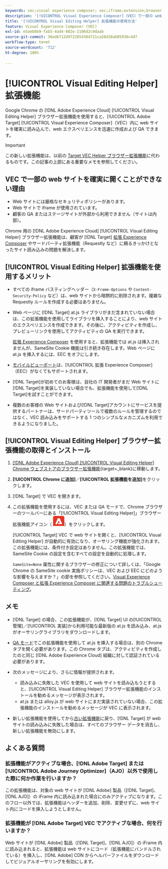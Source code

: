 ```yaml
---
keywords: vec;visual experience composer; vec;iframe;extension;browser;FAQ
description: '[!UICONTROL Visual Experience Composer]（VEC）で一部の web サイトを確実に開くことができない可能性がある理由を明らかにします。[!UICONTROL Visual Editing Helper] ブラウザー拡張機能を使用すると、VEC 内に web サイトを確実に読み込むことができます。'
title: '[!UICONTROL Visual Editing Helper] 拡張機能の使用方法'
feature: Visual Experience Composer (VEC)
exl-id: e5aeb8b9-fab5-4ad4-882e-2106d2c9daab
source-git-commit: 30ad6712d9722854384721ca20d38a605930c4d7
workflow-type: tm+mt
source-wordcount: '712'
ht-degree: 100%

---
```


# [!UICONTROL Visual Editing Helper] 拡張機能

Google Chrome の [!DNL Adobe Experience Cloud] [!UICONTROL Visual Editing Helper] ブラウザー拡張機能を使用すると、[!UICONTROL Adobe Target] [!UICONTROL Visual Experience Composer]（VEC）内に web サイトを確実に読み込んで、web エクスペリエンスを迅速に作成および QA できます。

>[!IMPORTANT]
>
>この新しい拡張機能は、以前の [Target VEC Helper ブラウザー拡張機能](/help/main/c-experiences/c-visual-experience-composer/r-troubleshoot-composer/vec-helper-browser-extension.md)に代わるものです。この記事の上部にある重要なメモを参照してください。

## VEC で一部の web サイトを確実に開くことができない理由

* Web サイトには厳格なセキュリティポリシーがあります。
* Web サイトで iframe が使用されています。
* 顧客の QA またはステージサイトが外部から利用できません（サイトは内部）。

Chrome 用の [!DNL Adobe Experience Cloud] [!UICONTROL Visual Editing Helper] ブラウザー拡張機能は、顧客が [!DNL Target] [拡張 Experience Composer](/help/main/administrating-target/visual-experience-composer-set-up.md#eec) やサードパーティ拡張機能（Requestly など）に頼るきっかけとなったサイト読み込みの問題を解決します。

## [!UICONTROL Visual Editing Helper] 拡張機能を使用するメリット

* すべての iframe バスティングヘッダー（`X-Frame-Options` や `Content-Security-Policy` など）は、web サイトから暗黙的に削除されます。複雑な Requestly ルールを作成する必要はありません。
* Web ページに [!DNL Target] at.js ライブラリがまだ含まれていない場合は、この拡張機能を使用してライブラリを挿入することにより、web サイトのエクスペリエンスを作成できます。その後に、アクティビティを作成し、プレビューリンクを使用してアクティビティの QA を実行できます。

   [拡張 Experience Composer](/help/main/administrating-target/visual-experience-composer-set-up.md#eec) を使用すると、拡張機能では at.js は挿入されませんが、SameSite Cookie 機能は引き続き存在します。Web ページに at.js を挿入するには、EEC をオフにします。

* [モバイルビューポート](/help/main/c-experiences/c-visual-experience-composer/mobile-viewports.md)は、[!UICONTROL 拡張 Experience Composer]（EEC）がなくてもサポートされます。
* [!DNL Target]が初めてのお客様は、自社の IT 開発者がまだ Web サイトに[!DNL Target]を実装していない場合でも、拡張機能を使用して[!DNL Target]を試すことができます。
* 複数のお客様の Web サイトおよび[!DNL Target]アカウントにサービスを提供するパートナーは、サードパーティツールで複数のルールを管理するのではなく、VEC 読み込みをサポートする 1 つのシンプルなメカニズムを利用できるようになりました。

## [!UICONTROL Visual Editing Helper] ブラウザー拡張機能の取得とインストール

1. [[!DNL Adobe Experience Cloud] [!UICONTROL Visual Editing Helper] Chrome ウェブストアのブラウザー拡張機能](https://chrome.google.com/webstore/detail/adobe-experience-cloud-vi/kgmjjkfjacffaebgpkpcllakjifppnca){target=_blank}に移動します。
1. **[!UICONTROL Chrome に追加]**／**[!UICONTROL 拡張機能を追加]**&#x200B;をクリックします。
1. [!DNL Target] で VEC を開きます。
1. この拡張機能を使用するには、VEC または QA モードで、Chrome ブラウザーのツールバーにある「[!UICONTROL Visual Editing Helper]」ブラウザー拡張機能アイコン（![Visual Editing 拡張機能アイコン](/help/main/c-experiences/c-visual-experience-composer/r-troubleshoot-composer/assets/visual-editing-helper.png)）をクリックします。

   [!UICONTROL Target] VEC で web サイトを開くと、[!UICONTROL Visual Editing Helper] が自動的に有効になり、オーサリング機能が強化されます。この拡張機能には、条件付き設定はありません。この拡張機能では、SameSite Cookie の設定を含むすべての設定を自動的に処理します。

   `SameSite=None` 属性に関するブラウザーの修正について詳しくは、「Google Chrome の SameSite cookie 実施ポリシーは、VEC および EEC にどのような影響を与えますか？」の節を参照してください。[Visual Experience Composer と拡張 Experience Composer に関連する問題のトラブルシューティング](/help/main/c-experiences/c-visual-experience-composer/r-troubleshoot-composer/issues-related-to-the-visual-experience-composer-vec-and-enhanced-experience-composer-eec.md)。

## メモ

* [!DNL Target] の場合、この拡張機能が、[!DNL Target] UI の[!UICONTROL 管理]／[!UICONTROL 実装]から利用可能な最新版の at.js を読み込み、at.js がオーサリングライブラリをダウンロードします。
* [QA モード](/help/main/c-activities/c-activity-qa/activity-qa.md)でこの拡張機能を使用して at.js を挿入する場合は、別の Chrome タブを開く必要があります。この Chrome タブは、アクティビティを作成したのと同じ [!DNL Adobe Experience Cloud] 組織に対して認証されている必要があります。
* 次のメッセージにより、さらに情報が提供されます。

   * 読み込みに失敗した VEC を使用して web サイトを読み込もうとすると、[!UICONTROL Visual Editing Helper] ブラウザー拡張機能のインストールを勧めるメッセージが表示されます。
   * at.js または alloy.js が web サイトにまだ実装されていない場合、この拡張機能のインストールを勧めるメッセージが VEC に表示されます。
* 新しい拡張機能を使用してから[古い拡張機能](/help/main/c-experiences/c-visual-experience-composer/r-troubleshoot-composer/vec-helper-browser-extension.md)に戻り、[!DNL Target] が web サイトの読み込みに失敗した場合は、すべてのブラウザー データを消去し、新しい拡張機能を無効にします。

## よくある質問

### 拡張機能がアクティブな場合、[!DNL Adobe Target] または [!UICONTROL Adobe Journey Optimizer]（AJO）以外で使用した際に何か作業を行いますか？

この拡張機能は、対象の web サイトが [!DNL Adobe] 製品（[!DNL Target]、[!DNL AJO]）の iFrame 内に読み込まれた場合にのみアクティブになります。このフロー以外では、拡張機能はヘッダーを追加、削除、変更せずに、web サイト内にコードを挿入しようとしません。

### 拡張機能が [!DNL Adobe Target] VEC でアクティブな場合、何を行いますか？

Web サイトが [!DNL Adobe] 製品（[!DNL Target]、[!DNL AJO]）の iFrame 内に読み込まれると、拡張機能は web サイトにコード（拡張機能にバンドルされている）を挿入し、[!DNL Adobe] CDN からヘルパーファイルをダウンロードしてビジュアルオーサリングを有効にします。
